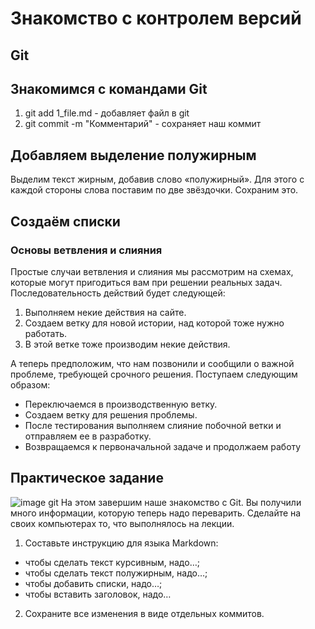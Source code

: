 # Знакомство с контролем версий

## Git

## Знакомимся с командами Git
1. git add 1_file.md - добавляет файл в git
2. git commit -m "Комментарий" - сохраняет наш коммит
## Добавляем выделение полужирным
Выделим текст жирным, добавив слово «полужирный». Для этого с каждой стороны слова
поставим по две звёздочки. Сохраним это. 
## Создаём списки

### **Основы ветвления и слияния**
Простые случаи ветвления и слияния мы рассмотрим на схемах, которые могут
пригодиться вам при решении реальных задач. Последовательность действий будет
следующей:
1. Выполняем некие действия на сайте.
2. Создаем ветку для новой истории, над которой тоже нужно работать.
3. В этой ветке тоже производим некие действия.

А теперь предположим, что нам позвонили и сообщили о важной проблеме, требующей срочного решения. Поступаем следующим образом:
* Переключаемся в производственную ветку.
* Создаем ветку для решения проблемы.
* После тестирования выполняем слияние побочной ветки и отправляем ее
в разработку.
* Возвращаемся к первоначальной задаче и продолжаем работу

            
## Практическое задание
![image git](git.png)
На этом завершим наше знакомство с Git. Вы получили много информации, которую теперь
надо переварить.
Сделайте на своих компьютерах то, что выполнялось на лекции.
1. Составьте инструкцию для языка Markdown:
* чтобы сделать текст курсивным, надо…;
* чтобы сделать текст полужирным, надо…;
* чтобы добавить списки, надо…;
* чтобы вставить заголовок, надо…
2. Сохраните все изменения в виде отдельных коммитов.

